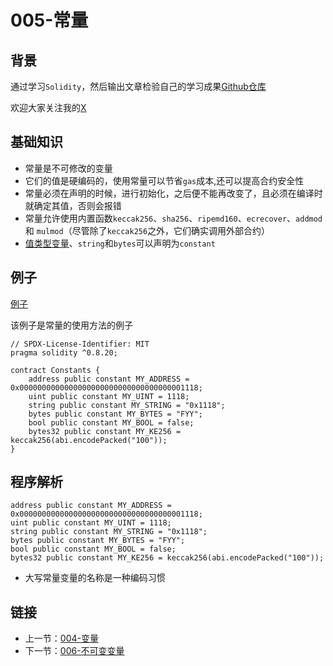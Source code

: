 # 005-常量

## 背景

通过学习`Solidity`，然后输出文章检验自己的学习成果[Github仓库](https://github.com/XdpCs/Solidity-learning)

欢迎大家关注我的[X](https://twitter.com/CsXdp)

## 基础知识

* 常量是不可修改的变量
* 它们的值是硬编码的，使用常量可以节省`gas`成本,还可以提高合约安全性
* 常量必须在声明的时候，进行初始化，之后便不能再改变了，且必须在编译时就确定其值，否则会报错
* 常量允许使用内置函数`keccak256`、`sha256`、`ripemd160`、`ecrecover`、`addmod` 和 `mulmod`（尽管除了`keccak256`之外，它们确实调用外部合约）
* [值类型变量](../003.ValueType/README.md)、`string`和`bytes`可以声明为`constant`

## 例子

[例子](./Constants.sol)

该例子是常量的使用方法的例子

```solidity
// SPDX-License-Identifier: MIT
pragma solidity ^0.8.20;

contract Constants {
    address public constant MY_ADDRESS = 0x0000000000000000000000000000000000001118;
    uint public constant MY_UINT = 1118;
    string public constant MY_STRING = "0x1118";
    bytes public constant MY_BYTES = "FYY";
    bool public constant MY_BOOL = false;
    bytes32 public constant MY_KE256 = keccak256(abi.encodePacked("100"));
}
```

## 程序解析

```solidity
address public constant MY_ADDRESS = 0x0000000000000000000000000000000000001118;
uint public constant MY_UINT = 1118;
string public constant MY_STRING = "0x1118";
bytes public constant MY_BYTES = "FYY";
bool public constant MY_BOOL = false;
bytes32 public constant MY_KE256 = keccak256(abi.encodePacked("100"));
```

* 大写常量变量的名称是一种编码习惯

## 链接

* 上一节：[004-变量](../004.Variables/README.md)
* 下一节：[006-不可变变量](../006.Immutable/README.md)

